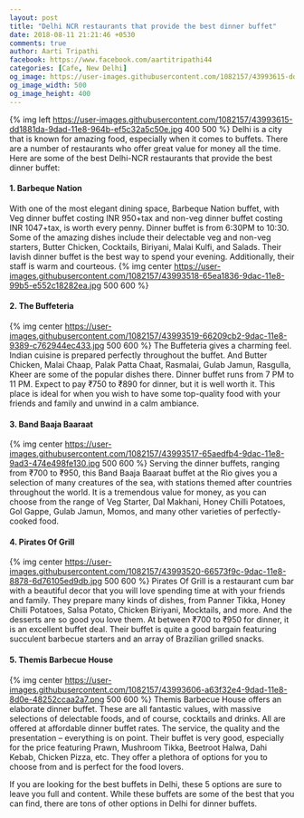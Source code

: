 ```yaml
---
layout: post
title: "Delhi NCR restaurants that provide the best dinner buffet"
date: 2018-08-11 21:21:46 +0530
comments: true
author: Aarti Tripathi
facebook: https://www.facebook.com/aartitripathi44
categories: [Cafe, New Delhi]
og_image: https://user-images.githubusercontent.com/1082157/43993615-dd1881da-9dad-11e8-964b-ef5c32a5c50e.jpg
og_image_width: 500
og_image_height: 400
---
```


{% img left https://user-images.githubusercontent.com/1082157/43993615-dd1881da-9dad-11e8-964b-ef5c32a5c50e.jpg 400 500 %}
Delhi is a city that is known for amazing food, especially when it comes to buffets. There are a number of restaurants who offer great value for money all the time. Here are some of the best Delhi-NCR restaurants that provide the best dinner buffet:

<!-- more -->
#### 1.	Barbeque Nation
With one of the most elegant dining space, Barbeque Nation buffet, with Veg dinner buffet costing INR 950+tax and non-veg dinner buffet costing INR 1047+tax, is worth every penny. Dinner buffet is from 6:30PM to 10:30. Some of the amazing dishes include their delectable veg and non-veg starters, Butter Chicken, Cocktails, Biriyani, Malai Kulfi, and Salads. Their lavish dinner buffet is the best way to spend your evening. Additionally, their staff is warm and courteous.
{% img center https://user-images.githubusercontent.com/1082157/43993518-65ea1836-9dac-11e8-99b5-e552c18282ea.jpg 500 600 %}

#### 2.	The Buffeteria
{% img center https://user-images.githubusercontent.com/1082157/43993519-66209cb2-9dac-11e8-9389-c762944ec433.jpg 500 600 %}
The Buffeteria gives a charming feel. Indian cuisine is prepared perfectly throughout the buffet. And Butter Chicken, Malai Chaap, Palak Patta Chaat, Rasmalai, Gulab Jamun, Rasgulla, Kheer are some of the popular dishes there. Dinner buffet runs from 7 PM to 11 PM. Expect to pay ₹750 to ₹890 for dinner, but it is well worth it. This place is ideal for when you wish to have some top-quality food with your friends and family and unwind in a calm ambiance.

#### 3.	Band Baaja Baaraat
{% img center https://user-images.githubusercontent.com/1082157/43993517-65aedfb4-9dac-11e8-9ad3-474e498fe130.jpg 500 600 %}
Serving the dinner buffets, ranging from ₹700 to ₹950, this Band Baaja Baaraat buffet at the Rio gives you a selection of many creatures of the sea, with stations themed after countries throughout the world. It is a tremendous value for money, as you can choose from the range of Veg Starter, Dal Makhani, Honey Chilli Potatoes, Gol Gappe, Gulab Jamun, Momos, and many other varieties of perfectly-cooked food.

#### 4.	Pirates Of Grill
{% img center https://user-images.githubusercontent.com/1082157/43993520-66573f9c-9dac-11e8-8878-6d76105ed9db.jpg 500 600 %}
Pirates Of Grill is a restaurant cum bar with a beautiful decor that you will love spending time at with your friends and family. They prepare many kinds of dishes, from Panner Tikka, Honey Chilli Potatoes, Salsa Potato, Chicken Biriyani, Mocktails, and more. And the desserts are so good you love them. At between ₹700 to ₹950 for dinner, it is an excellent buffet deal. Their buffet is quite a good bargain featuring succulent barbecue starters and an array of Brazilian grilled snacks.

#### 5.	Themis Barbecue House
{% img center https://user-images.githubusercontent.com/1082157/43993606-a63f32e4-9dad-11e8-8d0e-48252ccaa2a7.png 500 600 %}
Themis Barbecue House offers an elaborate dinner buffet. These are all fantastic values, with massive selections of delectable foods, and of course, cocktails and drinks. All are offered at affordable dinner buffet rates. The service, the quality and the presentation – everything is on point. Their buffet is very good, especially for the price featuring Prawn, Mushroom Tikka, Beetroot Halwa, Dahi Kebab, Chicken Pizza, etc. They offer a plethora of options for you to choose from and is perfect for the food lovers.

If you are looking for the best buffets in Delhi, these 5 options are sure to leave you full and content. While these buffets are some of the best that you can find, there are tons of other options in Delhi for dinner buffets.
